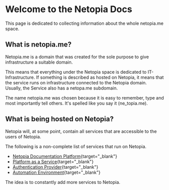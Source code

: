 # Welcome to the Netopia Docs

This page is dedicated to collecting information about the whole netopia.me space. 

## What is netopia.me?
Netopia.me is a domain that was created for the sole purpose to give infrastructure a suitable domain. 

This means that everything under the Netopia space is dedicated to IT-Infrastructure. If something is described as hosted on Netopia, it means that the service runs on infrastructure connected to the Netopia domain. Usually, the Service also has a netopa.me subdomain.

The name netopia.me was chosen because it is easy to remember, type and most importantly tell others. It's spelled like you say it (ne_topia.me).

## What is being hosted on Netopia?
Netopia will, at some point, contain all services that are accessible to the users of Netopia. 

The following is a non-complete list of services that run on Netopia.

* [Netopia Documentation Platform](https://docs.netopia.me){target="_blank"}
* [Platform as a Service](https://paas.netopia.me){target="_blank"}
* [Authentication Provider](https://sso.netopia.me){target="_blank"}
* [Automation Environment](https://automate.netopia.me){target="_blank"}

The idea is to constantly add more services to Netopia.
